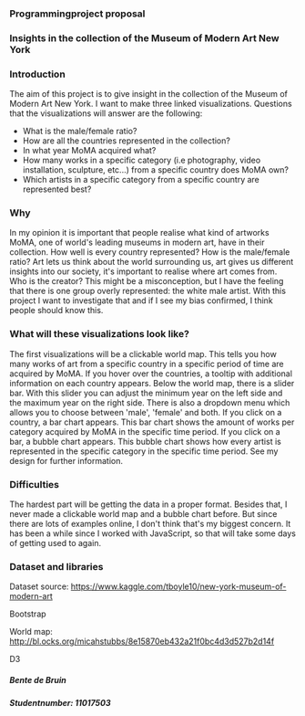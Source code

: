 ### Programmingproject proposal

### Insights in the collection of the Museum of Modern Art New York

### **Introduction**
The aim of this project is to give insight in the collection of the Museum of Modern Art New York. 
I want to make three linked visualizations. 
Questions that the visualizations will answer are the following:
- What is the male/female ratio? 
- How are all the countries represented in the collection?
- In what year MoMA acquired what?
- How many works in a specific category (i.e photography, video installation, sculpture, etc...) from a specific country does MoMA own?
- Which artists in a specific category from a specific country are represented best?


### **Why**
In my opinion it is important that people realise what kind of artworks MoMA, one of world's leading museums in modern art, have in their collection. How well is every country represented? How is the male/female ratio?
Art lets us think about the world surrounding us, art gives us different insights into our society, it's important to realise where art comes from. Who is the creator? This might be a misconception, but I have the feeling that there is one group overly represented: the white male artist. With this project I want to investigate that and if I see my bias confirmed, I think people should know this. 


### **What will these visualizations look like?**
The first visualizations will be a clickable world map. This tells you how many works of art from a specific country in a specific period of time are acquired by MoMA. If you hover over the countries, a tooltip with additional information on each country appears. Below the world map, there is a slider bar. With this slider you can adjust the minimum year on the left side and the maximum year on the right side. There is also a dropdown menu which allows you to choose between 'male', 'female' and both. If you click on a country, a bar chart appears. This bar chart shows the amount of works per category acquired by MoMA in the specific time period. If you click on a bar, a bubble chart appears. This bubble chart shows how every artist is represented in the specific category in the specific time period. 
See my design for further information.


### **Difficulties**
The hardest part will be getting the data in a proper format. Besides that, I never made a clickable world map and a bubble chart before. But since there are lots of examples online, I don't think that's my biggest concern. It has been a while since I worked with JavaScript, so that will take some days of getting used to again.

### **Dataset and libraries**
Dataset source: https://www.kaggle.com/tboyle10/new-york-museum-of-modern-art

Bootstrap

World map: http://bl.ocks.org/micahstubbs/8e15870eb432a21f0bc4d3d527b2d14f

D3


##### Bente de Bruin 
##### Studentnumber: 11017503

